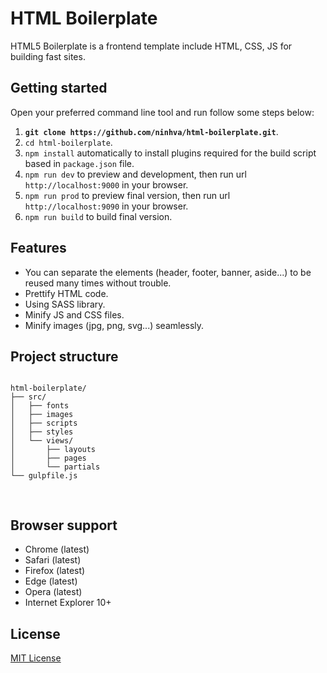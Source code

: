 # HTML Boilerplate

HTML5 Boilerplate is a frontend template include HTML, CSS, JS for building fast sites.

## Getting started

Open your preferred command line tool and run follow some steps below:

1. __`git clone https://github.com/ninhva/html-boilerplate.git`__.
2. `cd html-boilerplate`.
3. `npm install` automatically to install plugins required for the build script based in `package.json` file.
4. `npm run dev` to preview and development, then run url `http://localhost:9000` in your browser.
5. `npm run prod` to preview final version, then run url `http://localhost:9090` in your browser.
6. `npm run build` to build final version.

## Features
* You can separate the elements (header, footer, banner, aside...) to be reused many times without trouble.
* Prettify HTML code.
* Using SASS library.
* Minify JS and CSS files.
* Minify images (jpg, png, svg...) seamlessly.

## Project structure
<pre>
<code>
html-boilerplate/
├── src/
│   ├── fonts
│   ├── images
│   ├── scripts
│   ├── styles
│   └── views/
│       ├── layouts
│       ├── pages
│       └── partials
└── gulpfile.js

</code>
</pre>

## Browser support
* Chrome (latest)
* Safari (latest)
* Firefox (latest)
* Edge (latest)
* Opera (latest)
* Internet Explorer 10+

## License

[MIT License](html-boilerplate/LICENSE)
